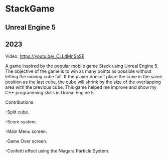 # StackGame
## Unreal Engine 5
## 2023

Video: https://youtu.be/_CLLdMnSaSE

A game inspired by the popular mobile game Stack using Unreal Engine 5. The objective of the game is to win as many points as possible without letting the moving cube fall. If the player doesn’t place the cube in the same position as the last cube, the cube will shrink by the size of the overlapping area with the previous cube. This game helped me improve and show my C++ programming skills in Unreal Engine 5.


Contributions: 

-Split cube.

-Score system.

-Main Menu screen.

-Game Over screen.

-Confetti effect using the Niagara Particle System.
